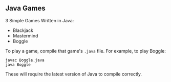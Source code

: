 ## Java Games
3 Simple Games Written in Java:
+ Blackjack
+ Mastermind
+ Boggle

To play a game, compile that game's `.java` file. 
For example, to play Boggle:

```
javac Boggle.java
java Boggle
```

These will require the latest version of Java to compile correctly. 